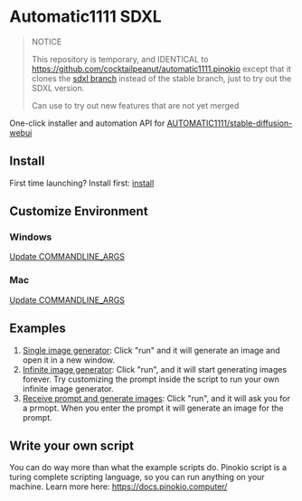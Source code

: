 # Automatic1111 SDXL

> NOTICE
>
> This repository is temporary, and IDENTICAL to https://github.com/cocktailpeanut/automatic1111.pinokio except that it clones the [sdxl branch](https://github.com/AUTOMATIC1111/stable-diffusion-webui/tree/sdxl) instead of the stable branch, just to try out the SDXL version.
>
> Can use to try out new features that are not yet merged

One-click installer and automation API for [AUTOMATIC1111/stable-diffusion-webui](https://github.com/AUTOMATIC1111/stable-diffusion-webui)

## Install

First time launching? Install first: [install](install.json)

## Customize Environment

### Windows

[Update COMMANDLINE_ARGS](automatic1111/webui-user.bat#L6)

### Mac

[Update COMMANDLINE_ARGS](automatic1111/webui-macos-env.sh#L13)


## Examples

1. [Single image generator](examples/single.json): Click "run" and it will generate an image and open it in a new window.
2. [Infinite image generator](examples/infinite.json): Click "run", and it will start generating images forever. Try customizing the prompt inside the script to run your own infinite image generator.
3. [Receive prompt and generate images](examples/input.json): Click "run", and it will ask you for a prmopt. When you enter the prompt it will generate an image for the prompt.

## Write your own script

You can do way more than what the example scripts do. Pinokio script is a turing complete scripting language, so you can run anything on your machine. Learn more here: https://docs.pinokio.computer/
